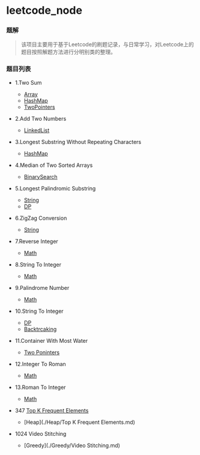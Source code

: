 # leetcode_node

### 题解
> 该项目主要用于基于Leetcode的刷题记录，与日常学习，对Leetcode上的题目按照解题方法进行分明别类的整理。

### 题目列表
- 1.Two Sum
    - [Array](./Array/TwoSum.md)
    - [HashMap](./HashTable/TwoSum.md)
    - [TwoPointers](./TwoPointers/TwoSum.md)


- 2.Add Two Numbers
    - [LinkedList](./LinkedList/AddTwoNumbers.md)
- 3.Longest Substring Without Repeating Characters
    - [HashMap](./HashTable/LongestSubstringWithoutRepeatingCharacters.md)
- 4.Median of Two Sorted Arrays
    - [BinarySearch](./BinarySearch/MedianOfTwoSortedArrays.md)
- 5.Longest Palindromic Substring
    - [String](./String/LongestPalindromicSubstring.md)
    - [DP](./DynamicProgramming/LongestPalindromicSubstring.md)
- 6.ZigZag Conversion
    - [String](./String/ZigZagConversion.md)
- 7.Reverse Integer
    - [Math](./Math/ReverseInteger.md)
- 8.String To Integer
    - [Math](./Math/StringToInteger.md)
- 9.Palindrome Number
    - [Math](./Math/PalindromeNumber.md)
- 10.String To Integer
    - [DP](./DynamicProgramming/RegularExpressionMatching.md)
    - [Backtrcaking](./Backtrcaking/RegularExpressionMatching.md)
- 11.Container With Most Water
    - [Two Poninters](./TwoPointers/ContainerWithMostWater.md)
- 12.Integer To Roman
    - [Math](./Math/IntegerToRoman.md)
- 13.Roman To Integer
    - [Math](./Math/RomanToInteger.md)
- 347 [Top K Frequent Elements](https://leetcode-cn.com/problems/top-k-frequent-elements/)

    - [Heap](./Heap/Top K Frequent Elements.md)
- 1024 Video Stitching
    - [Greedy](./Greedy/Video Stitching.md)

